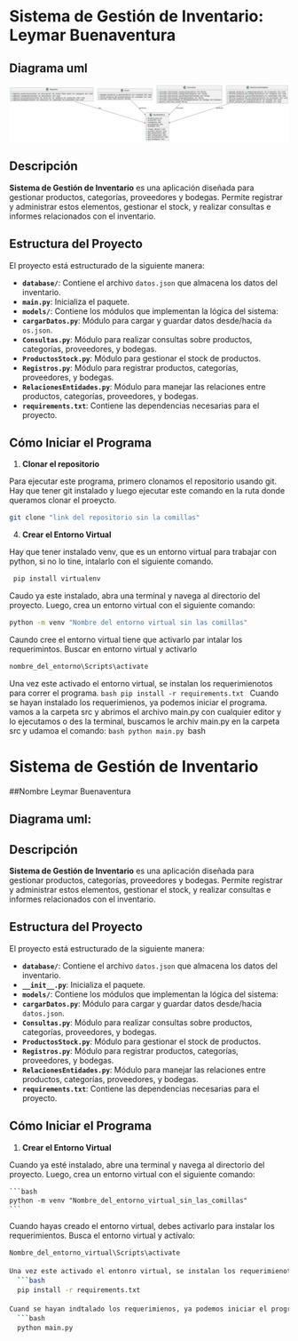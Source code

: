 # Sistema de Gestión de Inventario: Leymar Buenaventura

## Diagrama uml
![diagramaUml](src/static/uml.png )


## Descripción
 **Sistema de Gestión de Inventario** es una aplicación diseñada para gestionar productos, categorías, proveedores y bodegas. Permite registrar y administrar estos elementos, gestionar el stock, y realizar consultas e informes relacionados con el inventario.

## Estructura del Proyecto

El proyecto está estructurado de la siguiente manera:

   - **`database/`**: Contiene el archivo `datos.json` que almacena los datos del inventario.
   - **`main.py`**: Inicializa el paquete.
   - **`models/`**: Contiene los módulos que implementan la lógica del sistema:
  - **`cargarDatos.py`**: Módulo para cargar y guardar datos desde/hacia `da os.json`.
  - **`Consultas.py`**: Módulo para realizar consultas sobre productos, categorías, proveedores, y bodegas.
  - **`ProductosStock.py`**: Módulo para gestionar el stock de productos.
  - **`Registros.py`**: Módulo para registrar productos, categorías, proveedores, y bodegas.
  - **`RelacionesEntidades.py`**: Módulo para manejar las relaciones entre productos, categorías, proveedores, y bodegas.
- **`requirements.txt`**: Contiene las dependencias necesarias para el proyecto.

## Cómo Iniciar el Programa
1. **Clonar el repositorio**
   
Para ejecutar este programa, primero clonamos el repositorio usando git. Hay que tener git instalado y luego ejecutar este comando en la ruta donde queramos clonar el proeycto.
   ```bash
   git clone "link del repositorio sin la comillas"
   ```

4. **Crear el Entorno Virtual**

Hay que tener instalado venv, que es un entorno virtual para trabajar con python, si no lo tine, intalarlo con el siguiente comando.

  ```bash
   pip install virtualenv
  ```


  Caudo ya este instalado, abra una terminal y navega al directorio del proyecto. Luego, crea un entorno virtual con el siguiente comando:

   ```bash
   python -m venv "Nombre del entorno virtual sin las comillas"
   ```
  
 Caundo cree el entorno virtual tiene que activarlo par intalar los requerimintos. Buscar en entorno virtual y activarlo
  ```bash
  nombre_del_entorno\Scripts\activate
  ```
Una vez este activado el entorno virtual, se instalan los requerimienotos para correr el programa.
    ```bash
     pip install -r requirements.txt
    ```
Cuando se hayan instalado los requerimienos, ya podemos iniciar el programa. vamos a la carpeta src y abrimos el archivo main.py con cualquier editor y lo ejecutamos o des la terminal, buscamos le archiv main.py en la carpeta src y udamoa el comando:
    ```bash
   python main.py
     ```bash

# Sistema de Gestión de Inventario

##Nombre Leymar Buenaventura


## Diagrama uml:

## Descripción
 **Sistema de Gestión de Inventario** es una aplicación diseñada para gestionar productos, categorías, proveedores y bodegas. Permite registrar y administrar estos elementos, gestionar el stock, y realizar consultas e informes relacionados con el inventario.

## Estructura del Proyecto

El proyecto está estructurado de la siguiente manera:

   - **`database/`**: Contiene el archivo `datos.json` que almacena los datos del inventario.
   - **`__init__.py`**: Inicializa el paquete.
   - **`models/`**: Contiene los módulos que implementan la lógica del sistema:
  - **`cargarDatos.py`**: Módulo para cargar y guardar datos desde/hacia `datos.json`.
  - **`Consultas.py`**: Módulo para realizar consultas sobre productos, categorías, proveedores, y bodegas.
  - **`ProductosStock.py`**: Módulo para gestionar el stock de productos.
  - **`Registros.py`**: Módulo para registrar productos, categorías, proveedores, y bodegas.
  - **`RelacionesEntidades.py`**: Módulo para manejar las relaciones entre productos, categorías, proveedores, y bodegas.
- **`requirements.txt`**: Contiene las dependencias necesarias para el proyecto.

## Cómo Iniciar el Programa

1. **Crear el Entorno Virtual**

 Cuando ya esté instalado, abre una terminal y navega al directorio del proyecto. Luego, crea un entorno virtual con el siguiente comando:

    ```bash
    python -m venv "Nombre_del_entorno_virtual_sin_las_comillas"
    ```

Cuando hayas creado el entorno virtual, debes activarlo para instalar los requerimientos. Busca el entorno virtual y actívalo:

   ```bash
   Nombre_del_entorno_virtual\Scripts\activate
  
Una vez este activado el entonro virtual, se instalan los requerimienotos para correr el programa
     ```bash
     pip install -r requirements.txt
    
Cuand se hayan indtalado los requerimienos, ya podemos iniciar el programa. vamos a la carpeta src y abrimos el archivo main.py con cualquier editor y lo ejecutamos o des la terminal, buscamos le archiv main.py en la carpeta src y udamoa el comando:
     ```bash
     python main.py
    


